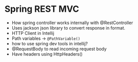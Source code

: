 # Spring REST MVC

- How spring controller works internally with @RestController
- Uses jackson json library to convert response in format.
- HTTP Client in Intellij
- Path variables -> `@PathVariable()`
- how to use spring dev tools in intellij?
- @RequestBody to read incoming request body
- Have headers using HttpHeaders()
